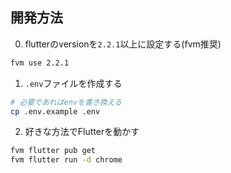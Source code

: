 ## 開発方法

0. flutterのversionを`2.2.1`以上に設定する(fvm推奨)

```bash
fvm use 2.2.1
```

1. `.env`ファイルを作成する

```bash
# 必要であればenvを書き換える
cp .env.example .env
```

2. 好きな方法でFlutterを動かす

```bash
fvm flutter pub get
fvm flutter run -d chrome
```
